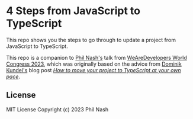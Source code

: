 # 4 Steps from JavaScript to TypeScript

This repo shows you the steps to go through to update a project from JavaScript to TypeScript.

This repo is a companion to [Phil Nash's](https://philna.sh/) talk from [WeAreDevelopers World Congress 2023](https://worldcongress.app.swapcard.com/widget/event/wearedevelopers-world-congress-2023/planning/UGxhbm5pbmdfMTQyMDI3OQ), which was originally based on the advice from [Dominik Kundel's](https://dkundel.com/) blog post _[How to move your project to TypeScript at your own pace](https://www.twilio.com/blog/move-to-typescript)_.

## License

MIT License Copyright (c) 2023 Phil Nash

